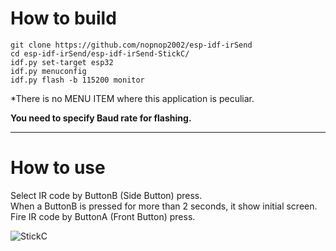 # How to build

```
git clone https://github.com/nopnop2002/esp-idf-irSend
cd esp-idf-irSend/esp-idf-irSend-StickC/
idf.py set-target esp32
idf.py menuconfig
idf.py flash -b 115200 monitor
```

\*There is no MENU ITEM where this application is peculiar.   

__You need to specify Baud rate for flashing.__   

---

# How to use

Select IR code by ButtonB (Side Button) press.   
When a ButtonB is pressed for more than 2 seconds, it show initial screen.   
Fire IR code by ButtonA (Front Button) press.   

![StickC](https://user-images.githubusercontent.com/6020549/59671353-79a0a980-91f8-11e9-9e87-bf8760172742.JPG)
